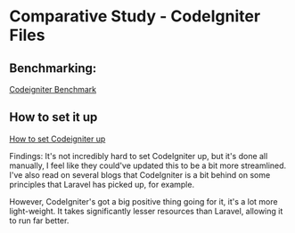 # Comparative Study - CodeIgniter Files
## Benchmarking:
<a href="https://www.cloudways.com/blog/codeigniter-benchmark-php-5-6-php-7-x/">Codeigniter Benchmark</a>
## How to set it up
<a href="https://codeigniter.com/userguide3/installation/">How to set Codeigniter up</a>

Findings: 
It's not incredibly hard to set CodeIgniter up, but it's done all manually, I feel like they could've updated this to be a bit more streamlined. I've also read on several blogs that CodeIgniter is a bit behind on some principles that Laravel has picked up, for example. 

However, CodeIgniter's got a big positive thing going for it, it's a lot more light-weight. It takes significantly lesser resources than Laravel, allowing it to run far better. 